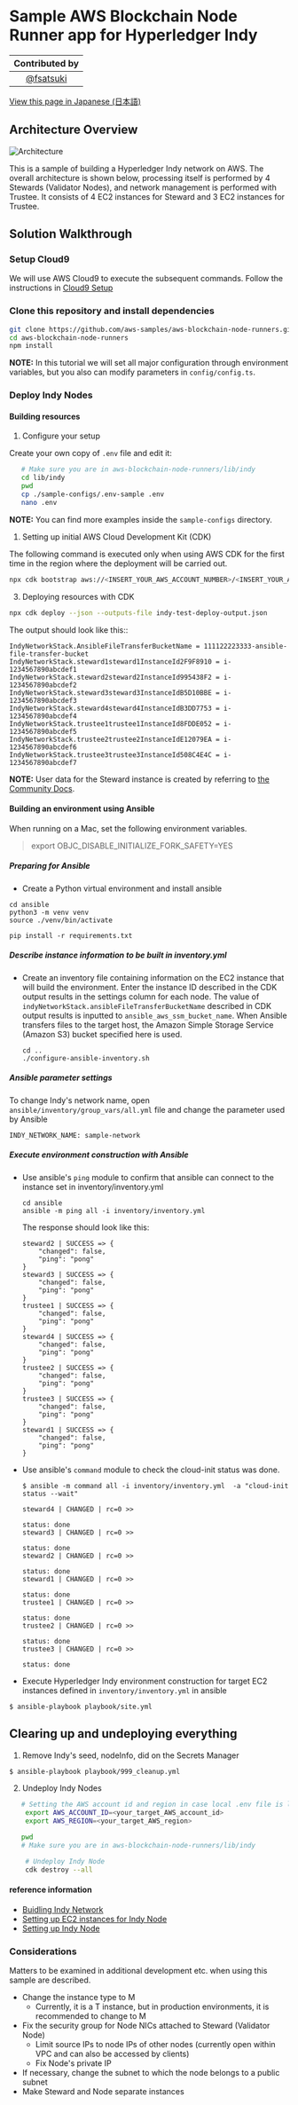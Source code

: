 # Sample AWS Blockchain Node Runner app for Hyperledger Indy

| Contributed by |
|:--------------------:|
| [@fsatsuki](https://github.com/fsatsuki) |

[View this page in Japanese (日本語)](./README_ja.md)

## Architecture Overview

![Architecture](./doc/assets/Architecture.png)

This is a sample of building a Hyperledger Indy network on AWS.
The overall architecture is shown below, processing itself is performed by 4 Stewards (Validator Nodes), and network management is performed with Trustee. It consists of 4 EC2 instances for Steward and 3 EC2 instances for Trustee.

## Solution Walkthrough

### Setup Cloud9

We will use AWS Cloud9 to execute the subsequent commands. Follow the instructions in [Cloud9 Setup](../../docs/setup-cloud9.md)

### Clone this repository and install dependencies

```bash
git clone https://github.com/aws-samples/aws-blockchain-node-runners.git
cd aws-blockchain-node-runners
npm install
```

**NOTE:** In this tutorial we will set all major configuration through environment variables, but you also can modify parameters in `config/config.ts`.

### Deploy Indy Nodes

#### Building resources

1. Configure  your setup

Create your own copy of `.env` file and edit it:
```bash
   # Make sure you are in aws-blockchain-node-runners/lib/indy
   cd lib/indy
   pwd
   cp ./sample-configs/.env-sample .env
   nano .env
```
   **NOTE:** You can find more examples inside the `sample-configs` directory.

1. Setting up initial AWS Cloud Development Kit (CDK)

The following command is executed only when using AWS CDK for the first time in the region where the deployment will be carried out.

```bash
npx cdk bootstrap aws://<INSERT_YOUR_AWS_ACCOUNT_NUMBER>/<INSERT_YOUR_AWS_REGION>
```

3. Deploying resources with CDK

```bash
npx cdk deploy --json --outputs-file indy-test-deploy-output.json

```

The output should look like this::

```
IndyNetworkStack.AnsibleFileTransferBucketName = 111122223333-ansible-file-transfer-bucket
IndyNetworkStack.steward1steward1InstanceId2F9F8910 = i-1234567890abcdef1
IndyNetworkStack.steward2steward2InstanceId995438F2 = i-1234567890abcdef2
IndyNetworkStack.steward3steward3InstanceIdB5D10BBE = i-1234567890abcdef3
IndyNetworkStack.steward4steward4InstanceIdB3DD7753 = i-1234567890abcdef4
IndyNetworkStack.trustee1trustee1InstanceId8FDDE052 = i-1234567890abcdef5
IndyNetworkStack.trustee2trustee2InstanceIdE12079EA = i-1234567890abcdef6
IndyNetworkStack.trustee3trustee3InstanceId508C4E4C = i-1234567890abcdef7
```

**NOTE:** User data for the Steward instance is created by referring to [the Community Docs](https://github.com/hyperledger/indy-node/blob/main/docs/source/install-docs/AWS-NodeInstall-20.04.md).

#### Building an environment using Ansible

When running on a Mac, set the following environment variables.

> export OBJC_DISABLE_INITIALIZE_FORK_SAFETY=YES


##### Preparing for Ansible

- Create a Python virtual environment and install ansible
 ```
 cd ansible
 python3 -m venv venv
 source ./venv/bin/activate
 ```

 ```
 pip install -r requirements.txt
 ```

##### Describe instance information to be built in inventory.yml

- Create an inventory file containing information on the EC2 instance that will build the environment. Enter the instance ID described in the CDK output results in the settings column for each node. The value of `indyNetworkStack.ansibleFileTransferBucketName` described in CDK output results is inputted to `ansible_aws_ssm_bucket_name`. When Ansible transfers files to the target host, the Amazon Simple Storage Service (Amazon S3) bucket specified here is used.

  ```
  cd ..
  ./configure-ansible-inventory.sh 
  ```


##### Ansible parameter settings
To change Indy's network name, open `ansible/inventory/group_vars/all.yml` file and change the parameter used by Ansible

```
INDY_NETWORK_NAME: sample-network
```

##### Execute environment construction with Ansible

- Use ansible's `ping` module to confirm that ansible can connect to the instance set in inventory/inventory.yml

  ```
  cd ansible
  ansible -m ping all -i inventory/inventory.yml
  ```
  The response should look like this:

  ``` 
  steward2 | SUCCESS => {
      "changed": false,
      "ping": "pong"
  }
  steward3 | SUCCESS => {
      "changed": false,
      "ping": "pong"
  }
  trustee1 | SUCCESS => {
      "changed": false,
      "ping": "pong"
  }
  steward4 | SUCCESS => {
      "changed": false,
      "ping": "pong"
  }
  trustee2 | SUCCESS => {
      "changed": false,
      "ping": "pong"
  }
  trustee3 | SUCCESS => {
      "changed": false,
      "ping": "pong"
  }
  steward1 | SUCCESS => {
      "changed": false,
      "ping": "pong"
  }
  ```

- Use ansible's `command` module to check the cloud-init status was done.

  ```
  $ ansible -m command all -i inventory/inventory.yml  -a "cloud-init status --wait"

  steward4 | CHANGED | rc=0 >>

  status: done
  steward3 | CHANGED | rc=0 >>

  status: done
  steward2 | CHANGED | rc=0 >>

  status: done
  steward1 | CHANGED | rc=0 >>

  status: done
  trustee1 | CHANGED | rc=0 >>

  status: done
  trustee2 | CHANGED | rc=0 >>

  status: done
  trustee3 | CHANGED | rc=0 >>

  status: done
  ```

- Execute Hyperledger Indy environment construction for target EC2 instances defined in `inventory/inventory.yml` in ansible
 ```
 $ ansible-playbook playbook/site.yml
 ```

## Clearing up and undeploying everything

1. Remove Indy's seed, nodeInfo, did on the Secrets Manager

```bash
$ ansible-playbook playbook/999_cleanup.yml
```

2. Undeploy Indy Nodes

```bash
   # Setting the AWS account id and region in case local .env file is lost
    export AWS_ACCOUNT_ID=<your_target_AWS_account_id>
    export AWS_REGION=<your_target_AWS_region>

   pwd
   # Make sure you are in aws-blockchain-node-runners/lib/indy

    # Undeploy Indy Node
    cdk destroy --all
```


#### reference information

-   [Buidling Indy Network](https://github.com/pSchlarb/indy-node/blob/documentationUpdate/docs/source/NewNetwork/NewNetwork.md)
-   [Setting up EC2 instances for Indy Node](https://github.com/hyperledger/indy-node/blob/main/docs/source/install-docs/AWS-NodeInstall-20.04.md)
-   [Setting up Indy Node](https://github.com/pSchlarb/indy-node/blob/documentationUpdate/docs/source/installation-and-configuration.md)
    ​

### Considerations

Matters to be examined in additional development etc. when using this sample are described.

-   Change the instance type to M
    -   Currently, it is a T instance, but in production environments, it is recommended to change to M
-   Fix the security group for Node NICs attached to Steward (Validator Node)
    -   Limit source IPs to node IPs of other nodes (currently open within VPC and can also be accessed by clients)
    -   Fix Node's private IP
-   If necessary, change the subnet to which the node belongs to a public subnet
-   Make Steward and Node separate instances
